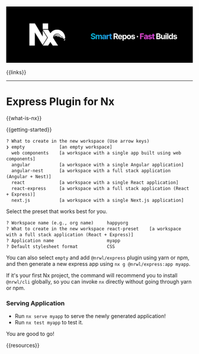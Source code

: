 <p align="center"><img src="https://raw.githubusercontent.com/nrwl/nx/master/images/nx.png" width="600"></p>

{{links}}

<hr>

# Express Plugin for Nx

{{what-is-nx}}

{{getting-started}}

```
? What to create in the new workspace (Use arrow keys)
❯ empty             [an empty workspace]
  web components    [a workspace with a single app built using web components]
  angular           [a workspace with a single Angular application]
  angular-nest      [a workspace with a full stack application (Angular + Nest)]
  react             [a workspace with a single React application]
  react-express     [a workspace with a full stack application (React + Express)]
  next.js           [a workspace with a single Next.js application]
```

Select the preset that works best for you.

```
? Workspace name (e.g., org name)     happyorg
? What to create in the new workspace react-preset    [a workspace with a full stack application (React + Express)]
? Application name                    myapp
? Default stylesheet format           CSS
```

You can also select `empty` and add `@nrwl/express` plugin using yarn or npm, and then generate a new express app using `nx g @nrwl/express:app myapp`.

If it's your first Nx project, the command will recommend you to install `@nrwl/cli` globally, so you can invoke `nx` directly without going through yarn or npm.

### Serving Application

- Run `nx serve myapp` to serve the newly generated application!
- Run `nx test myapp` to test it.

You are good to go!

{{resources}}
